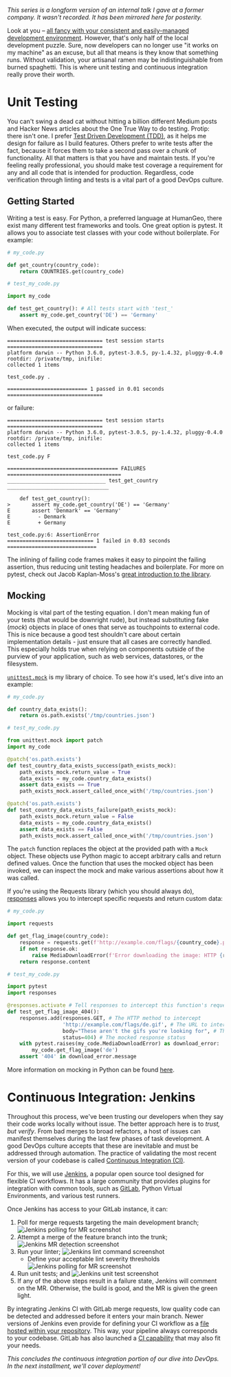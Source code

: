<!--
    .. title: A DevOps Workflow, Part 2: Continuous Integration
    .. slug: devops-workflow-ci
    .. date: 2017-01-19 09:48:21 UTC-05:00
    .. tags: tech, devops
    .. link:
    .. description: The second part of a series on my sample devops process, focusing on continuous integration.
-->

_This series is a longform version of an internal talk I gave at a former
company. It wasn't recorded. It has been mirrored here for posterity._

Look at you – [all fancy with your consistent and easily-managed development
environment](link://slug/devops-workflow-local-development). However, that's
only half of the local development puzzle. Sure, now developers can no longer
use "it works on my machine" as an excuse, but all that means is they know that
something runs. Without validation, your artisanal ramen may be
indistinguishable from burned spaghetti. This is where unit testing and
continuous integration really prove their worth.

# Unit Testing

You can't swing a dead cat without hitting a billion different Medium posts and
Hacker News articles about the One True Way to do testing. Protip: there isn't
one. I prefer [Test Driven Development
(TDD)](https://en.wikipedia.org/wiki/Test-driven_development), as it helps me
design for failure as I build features. Others prefer to write tests after the
fact, because it forces them to take a second pass over a chunk of
functionality. All that matters is that you have and maintain tests. If you're
feeling really professional, you should make test coverage a requirement for
any and all code that is intended for production. Regardless, code verification
through linting and tests is a vital part of a good DevOps culture.

## Getting Started

Writing a test is easy. For Python, a preferred language at HumanGeo, there
exist many different test frameworks and tools. One great option is pytest. It
allows you to associate test classes with your code without boilerplate. For
example:

```python
# my_code.py

def get_country(country_code):
    return COUNTRIES.get(country_code)
```

```python
# test_my_code.py

import my_code

def test_get_country(): # All tests start with 'test_'
    assert my_code.get_country('DE') == 'Germany'
```

When executed, the output will indicate success:

```
=============================== test session starts ===============================
platform darwin -- Python 3.6.0, pytest-3.0.5, py-1.4.32, pluggy-0.4.0
rootdir: /private/tmp, inifile:
collected 1 items

test_code.py .

========================== 1 passed in 0.01 seconds ===============================
```

or failure:

```
=============================== test session starts ===============================
platform darwin -- Python 3.6.0, pytest-3.0.5, py-1.4.32, pluggy-0.4.0
rootdir: /private/tmp, inifile:
collected 1 items

test_code.py F

==================================== FAILURES =====================================
________________________________ test_get_country _________________________________

    def test_get_country():
>       assert my_code.get_country('DE') == 'Germany'
E       assert 'Denmark' == 'Germany'
E         - Denmark
E         + Germany

test_code.py:6: AssertionError
============================ 1 failed in 0.03 seconds =============================
```

The inlining of failing code frames makes it easy to pinpoint the failing
assertion, thus reducing unit testing headaches and boilerplate. For more on
pytest, check out Jacob Kaplan-Moss's [great introduction to the
library](http://jacobian.org/writing/getting-started-with-pytest/).

## Mocking

Mocking is vital part of the testing equation. I don't mean making fun of your
tests (that would be downright rude), but instead substituting fake (_mock_)
objects in place of ones that serve as touchpoints to external code. This is
nice because a good test shouldn't care about certain implementation details -
just ensure that all cases are correctly handled. This especially holds true
when relying on components outside of the purview of your application, such as
web services, datastores, or the filesystem.

[`unittest.mock`](https://docs.python.org/3/library/unittest.mock.html) is my
library of choice. To see how it's used, let's dive into an example:

```python
# my_code.py

def country_data_exists():
    return os.path.exists('/tmp/countries.json')
```

```python
# test_my_code.py

from unittest.mock import patch
import my_code

@patch('os.path.exists')
def test_country_data_exists_success(path_exists_mock):
    path_exists_mock.return_value = True
    data_exists = my_code.country_data_exists()
    assert data_exists == True
    path_exists_mock.assert_called_once_with('/tmp/countries.json')

@patch('os.path.exists')
def test_country_data_exists_failure(path_exists_mock):
    path_exists_mock.return_value = False
    data_exists = my_code.country_data_exists()
    assert data_exists == False
    path_exists_mock.assert_called_once_with('/tmp/countries.json')
```

The `patch` function replaces the object at the provided path with a `Mock`
object. These objects use Python magic to accept arbitrary calls and return
defined values. Once the function that uses the mocked object has been invoked,
we can inspect the mock and make various assertions about how it was called.

If you're using the Requests library (which you should always do),
[responses](https://github.com/getsentry/responses) allows you to intercept
specific requests and return custom data:

```python
# my_code.py

import requests

def get_flag_image(country_code):
    response = requests.get(f'http://example.com/flags/{country_code}.png')
    if not response.ok:
        raise MediaDownloadError(f'Error downloading the image: HTTP {response.status_code}:\n{response.text}')
    return response.content
```

```python
# test_my_code.py

import pytest
import responses

@responses.activate # Tell responses to intercept this function's requests
def test_get_flag_image_404():
    responses.add(responses.GET, # The HTTP method to intercept
                  'http://example.com/flags/de.gif', # The URL to intercept
                  body="These aren't the gifs you're looking for", # The mocked response body
                  status=404) # The mocked response status
    with pytest.raises(my_code.MediaDownloadError) as download_error:
        my_code.get_flag_image('de')
    assert '404' in download_error.message
```

More information on mocking in Python can be found
[here](http://fgimian.github.io/blog/2014/04/10/using-the-python-mock-library-to-fake-regular-functions-during-tests/).

# Continuous Integration: Jenkins

Throughout this process, we've been trusting our developers when they say their
code works locally without issue. The better approach here is to _trust, but
verify_. From bad merges to broad refactors, a host of issues can manifest
themselves during the last few phases of task development. A good DevOps
culture accepts that these are inevitable and must be addressed through
automation. The practice of validating the most recent version of your codebase
is called [Continuous Integration
(CI)](https://en.wikipedia.org/wiki/Continuous_integration).

For this, we will use [Jenkins](https://jenkins.io/), a popular open source
tool designed for flexible CI workflows. It has a large community that provides
plugins for integration with common tools, such as
[GitLab](https://about.gitlab.com/), Python Virtual Environments, and various
test runners.

Once Jenkins has access to your GitLab instance, it can:

1. Poll for merge requests targeting the main development branch;
    ![Jenkins polling for MR screenshot](https://i.imgur.com/WuWIMMa.png)
2. Attempt a merge of the feature branch into the trunk;
    ![Jenkins MR detection screenshot](https://i.imgur.com/LhlFds9.png)
3. Run your linter;
    ![Jenkins lint command screenshot](https://i.imgur.com/LhGmD6q.png)
    * Define your acceptable lint severity thresholds
        ![Jenkins polling for MR screenshot](https://i.imgur.com/aqzc3jM.png)
4. Run unit tests; and
    ![Jenkins unit test screenshot](https://i.imgur.com/gmLIHxW.png)
5. If any of the above steps result in a failure state, Jenkins will comment on
   the MR. Otherwise, the build is good, and the MR is given the green light.

By integrating Jenkins CI with GitLab merge requests, low quality code can be
detected and addressed before it enters your main branch. Newer versions of
Jenkins even provide for defining your CI workflow as a [file hosted within
your repository](https://jenkins.io/2.0/#pipelines). This way, your pipeline
always corresponds to your codebase. GitLab has also launched a [CI
capability](https://about.gitlab.com/gitlab-ci/) that may also fit your needs.

_This concludes the continuous integration portion of our dive into DevOps. In
the next installment, we'll cover deployment!_
